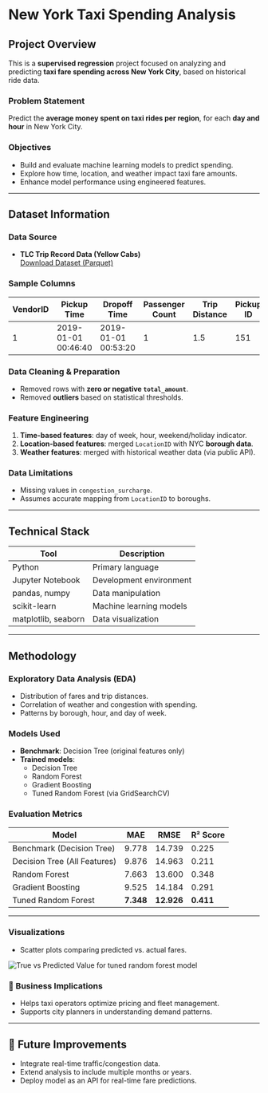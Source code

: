 
# New York Taxi Spending Analysis

## Project Overview
This is a **supervised regression** project focused on analyzing and predicting **taxi fare spending across New York City**, based on historical ride data.

### Problem Statement  
Predict the **average money spent on taxi rides per region**, for each **day and hour** in New York City.

### Objectives
- Build and evaluate machine learning models to predict spending.
- Explore how time, location, and weather impact taxi fare amounts.
- Enhance model performance using engineered features.

---

## Dataset Information

### Data Source
- **TLC Trip Record Data (Yellow Cabs)**  
  [Download Dataset (Parquet)](https://d37ci6vzurychx.cloudfront.net/trip-data/yellow_tripdata_2019-01.parquet)

### Sample Columns
| VendorID | Pickup Time | Dropoff Time | Passenger Count | Trip Distance | Pickup ID | Dropoff ID | Fare Amount | Tip Amount | Total Amount |
|----------|-------------|---------------|------------------|----------------|------------|-------------|---------------|--------------|----------------|
| 1        | 2019-01-01 00:46:40 | 2019-01-01 00:53:20 | 1 | 1.5 | 151 | 239 | 7.00 | 1.65 | 9.95 |

### Data Cleaning & Preparation
- Removed rows with **zero or negative `total_amount`**.
- Removed **outliers** based on statistical thresholds.

### Feature Engineering
1. **Time-based features**: day of week, hour, weekend/holiday indicator.  
2. **Location-based features**: merged `LocationID` with NYC **borough data**.  
3. **Weather features**: merged with historical weather data (via public API).

### Data Limitations
- Missing values in `congestion_surcharge`.
- Assumes accurate mapping from `LocationID` to boroughs.

---

## Technical Stack

| Tool | Description |
|------|-------------|
| Python | Primary language |
| Jupyter Notebook | Development environment |
| pandas, numpy | Data manipulation |
| scikit-learn | Machine learning models |
| matplotlib, seaborn | Data visualization |

---

## Methodology

### Exploratory Data Analysis (EDA)
- Distribution of fares and trip distances.
- Correlation of weather and congestion with spending.
- Patterns by borough, hour, and day of week.

### Models Used
- **Benchmark**: Decision Tree (original features only)
- **Trained models**:  
  - Decision Tree  
  - Random Forest  
  - Gradient Boosting  
  - Tuned Random Forest (via GridSearchCV)

### Evaluation Metrics

| Model | MAE | RMSE | R² Score |
|-------|-----|------|----------|
| Benchmark (Decision Tree) | 9.778 | 14.739 | 0.225 |
| Decision Tree (All Features) | 9.876 | 14.963 | 0.211 |
| Random Forest | 7.663 | 13.600 | 0.348 |
| Gradient Boosting | 9.525 | 14.184 | 0.291 |
| Tuned Random Forest | **7.348** | **12.926** | **0.411** |

---

### Visualizations
- Scatter plots comparing predicted vs. actual fares.

![True vs Predicted Value for tuned random forest model](images/true_vs_predicted.png)

### 💼 Business Implications
- Helps taxi operators optimize pricing and fleet management.
- Supports city planners in understanding demand patterns.

---

## 🔮 Future Improvements
- Integrate real-time traffic/congestion data.
- Extend analysis to include multiple months or years.
- Deploy model as an API for real-time fare predictions.



